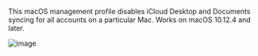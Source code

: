 This macOS management profile disables iCloud Desktop and Documents syncing for all accounts on a particular Mac. Works on macOS 10.12.4 and later.

![image](https://github.com/rtrouton/profiles/blob/master/DisableiCloudDesktopandDocuments/images/icloud_desktop_and_documents_blocked.png)